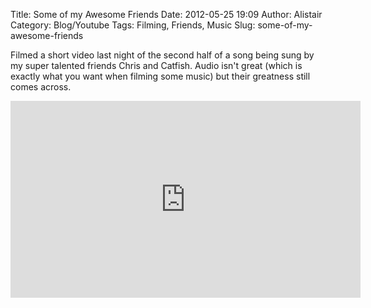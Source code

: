 Title: Some of my Awesome Friends
Date: 2012-05-25 19:09
Author: Alistair
Category: Blog/Youtube
Tags: Filming, Friends, Music
Slug: some-of-my-awesome-friends

Filmed a short video last night of the second half of a song being sung
by my super talented friends Chris and Catfish. Audio isn't great (which
is exactly what you want when filming some music) but their greatness
still comes across.

<iframe width="560" height="315" src="http://www.youtube.com/embed/to1BNYjq6YU" frameborder="0" allowfullscreen></iframe>
